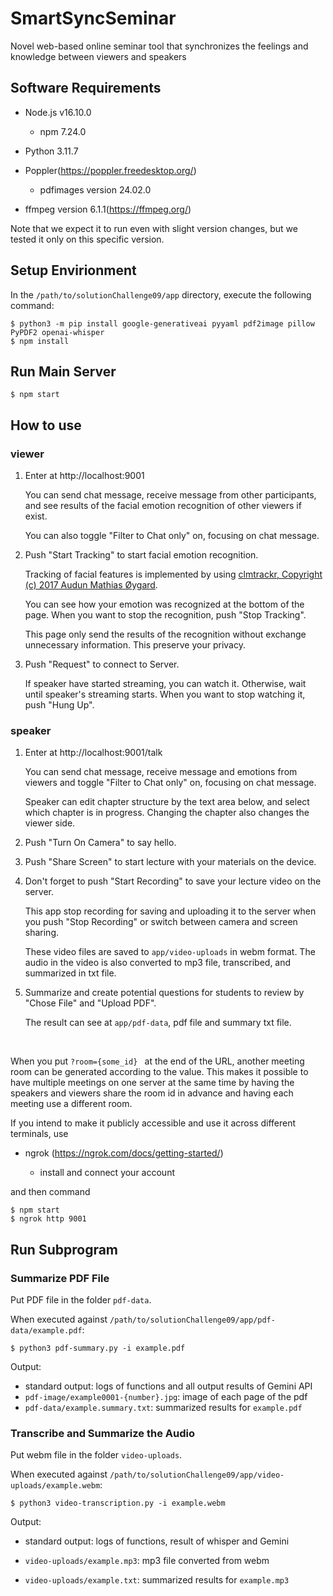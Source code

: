 # SmartSyncSeminar

Novel web-based online seminar tool that synchronizes the feelings and knowledge between viewers and speakers

## Software Requirements

- Node.js v16.10.0

  - npm 7.24.0

- Python 3.11.7

- Poppler(https://poppler.freedesktop.org/)

  - pdfimages version 24.02.0

- ffmpeg version 6.1.1(https://ffmpeg.org/)

Note that we expect it to run even with slight version changes, but we tested it only on this specific version.

## Setup Envirionment

In the `/path/to/solutionChallenge09/app` directory, execute the following command:

```shell
$ python3 -m pip install google-generativeai pyyaml pdf2image pillow PyPDF2 openai-whisper
$ npm install
```

## Run Main Server

```shell
$ npm start
```

## How to use

### viewer

1. Enter at http://localhost:9001

   You can send chat message, receive message from other participants, and see results of the facial emotion recognition of other viewers if exist.

   You can also toggle "Filter to Chat only" on, focusing on chat message.

2. Push "Start Tracking" to start facial emotion recognition.

   Tracking of facial features is implemented by using [clmtrackr, Copyright (c) 2017 Audun Mathias Øygard](https://github.com/auduno/clmtrackr).

   You can see how your emotion was recognized at the bottom of the page. When you want to stop the recognition, push "Stop Tracking".

   This page only send the results of the recognition without exchange unnecessary information. This preserve your privacy.

3. Push "Request" to connect to Server.

   If speaker have started streaming, you can watch it.
   Otherwise, wait until speaker's streaming starts.
   When you want to stop watching it, push "Hung Up".

### speaker

1. Enter at http://localhost:9001/talk

   You can send chat message, receive message and emotions from viewers and toggle "Filter to Chat only" on, focusing on chat message.

   Speaker can edit chapter structure by the text area below,
   and select which chapter is in progress.
   Changing the chapter also changes the viewer side.

2. Push "Turn On Camera" to say hello.

3. Push "Share Screen" to start lecture with your materials on the device.

4. Don't forget to push "Start Recording" to save your lecture video on the server.

   This app stop recording for saving and uploading it to the server when you push "Stop Recording" or switch between camera and screen sharing.

   These video files are saved to `app/video-uploads` in webm format. The audio in the video is also converted to mp3 file, transcribed, and summarized in txt file.

5. Summarize and create potential questions for students to review by "Chose File" and "Upload PDF".

   The result can see at `app/pdf-data`, pdf file and summary txt file.

<br>

When you put `?room={some_id} ` at the end of the URL,
another meeting room can be generated according to the value.
This makes it possible to have multiple meetings on one server at the same time by having the speakers and viewers share the room id in advance and having each meeting use a different room.

If you intend to make it publicly accessible and use it across different terminals, use

- ngrok (https://ngrok.com/docs/getting-started/)

  - install and connect your account

and then command

```shell
$ npm start
$ ngrok http 9001
```

## Run Subprogram

### Summarize PDF File

Put PDF file in the folder `pdf-data`.

When executed against `/path/to/solutionChallenge09/app/pdf-data/example.pdf`:

```shell
$ python3 pdf-summary.py -i example.pdf
```

Output:

- standard output: logs of functions and all output results of Gemini API
- `pdf-image/example0001-{number}.jpg`: image of each page of the pdf
- `pdf-data/example.summary.txt`: summarized results for `example.pdf`

### Transcribe and Summarize the Audio

Put webm file in the folder `video-uploads`.

When executed against `/path/to/solutionChallenge09/app/video-uploads/example.webm`:

```shell
$ python3 video-transcription.py -i example.webm
```

Output:

- standard output: logs of functions, result of whisper and Gemini

- `video-uploads/example.mp3`: mp3 file converted from webm

- `video-uploads/example.txt`: summarized results for `example.mp3`
